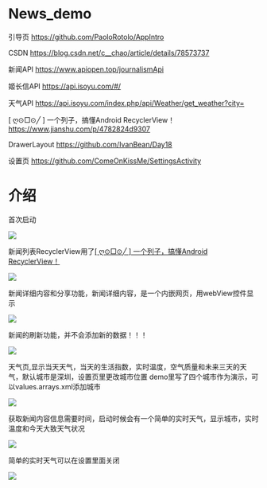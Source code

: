 News_demo
===========
引导页
https://github.com/PaoloRotolo/AppIntro 

CSDN
https://blog.csdn.net/c__chao/article/details/78573737

 新闻API
https://www.apiopen.top/journalismApi

姬长信API
https://api.isoyu.com/#/

天气API
https://api.isoyu.com/index.php/api/Weather/get_weather?city=
 
[ ღ⊙□⊙╱ ] 一个列子，搞懂Android RecyclerView！
https://www.jianshu.com/p/4782824d9307
 
DrawerLayout
https://github.com/IvanBean/Day18
 
 设置页
https://github.com/ComeOnKissMe/SettingsActivity



介绍
=====
首次启动

![](https://github.com/ComeOnKissMe/News_demo/blob/master/gif/FirstStart.gif)

新闻列表RecyclerView用了[[ ღ⊙□⊙╱ ] 一个列子，搞懂Android RecyclerView！](https://www.jianshu.com/p/4782824d9307)

![](https://github.com/ComeOnKissMe/News_demo/blob/master/gif/News.gif)

新闻详细内容和分享功能，新闻详细内容，是一个内嵌网页，用webView控件显示

![](https://github.com/ComeOnKissMe/News_demo/blob/master/gif/tetail%20share.gif)

新闻的刷新功能，并不会添加新的数据！！！

![](https://github.com/ComeOnKissMe/News_demo/blob/master/gif/Refresh.gif)

天气页,显示当天天气，当天的生活指数，实时温度，空气质量和未来三天的天气，默认城市是深圳，设置页里更改城市位置
demo里写了四个城市作为演示，可以values.arrays.xml添加城市

![](https://github.com/ComeOnKissMe/News_demo/blob/master/gif/weather.gif)

获取新闻内容信息需要时间，启动时候会有一个简单的实时天气，显示城市，实时温度和今天大致天气状况

![](https://github.com/ComeOnKissMe/News_demo/blob/master/gif/Started.gif)

简单的实时天气可以在设置里面关闭

![](https://github.com/ComeOnKissMe/News_demo/blob/master/gif/Switch.gif)
